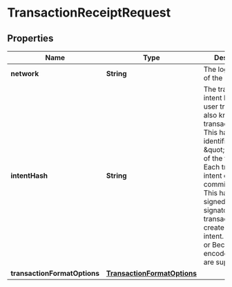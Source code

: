 

# TransactionReceiptRequest


## Properties

| Name | Type | Description | Notes |
|------------ | ------------- | ------------- | -------------|
|**network** | **String** | The logical name of the network |  |
|**intentHash** | **String** | The transaction intent hash for a user transaction, also known as the transaction id. This hash identifies the core \&quot;intent\&quot; of the transaction. Each transaction intent can only be committed once. This hash gets signed by any signatories on the transaction, to create the signed intent. Either hex or Bech32m-encoded strings are supported.  |  |
|**transactionFormatOptions** | [**TransactionFormatOptions**](TransactionFormatOptions.md) |  |  [optional] |



